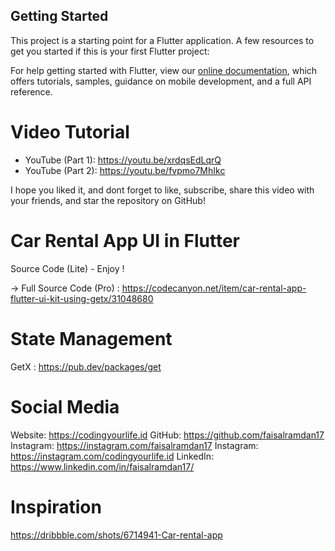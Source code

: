 ## Getting Started

This project is a starting point for a Flutter application.
A few resources to get you started if this is your first Flutter project:

For help getting started with Flutter, view our
[online documentation](https://flutter.dev/docs), which offers tutorials,
samples, guidance on mobile development, and a full API reference.
# Video Tutorial
- YouTube (Part 1): https://youtu.be/xrdqsEdLqrQ
- YouTube (Part 2): https://youtu.be/fvpmo7MhIkc

I hope you liked it, and dont forget to like, subscribe, share this video with your friends, and star the repository on GitHub!
# Car Rental App UI in Flutter
Source Code (Lite) - Enjoy !

→ Full Source Code (Pro) :
https://codecanyon.net/item/car-rental-app-flutter-ui-kit-using-getx/31048680


# State Management
GetX : https://pub.dev/packages/get

# Social Media
Website: https://codingyourlife.id
GitHub: https://github.com/faisalramdan17
Instagram: https://instagram.com/faisalramdan17
Instagram: https://instagram.com/codingyourlife.id
LinkedIn: https://www.linkedin.com/in/faisalramdan17/

# Inspiration
https://dribbble.com/shots/6714941-Car-rental-app